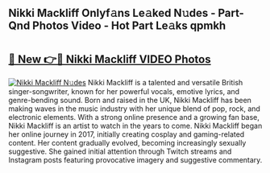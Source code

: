 ## Nikki Mackliff Onlyf𝚊ns Le𝚊ked N𝚞des - Part-Qnd Photos Video - Hot Part Le𝚊ks qpmkh

# <h2><a href="http://ab38145.deff.icu/?id=Nikki+Mackliff">🔗 New 👉🔴 Nikki Mackliff VIDEO Photos</a></h2>

[![Nikki Mackliff N𝚞des](https://i.imgur.com/rIISA9y.gif)](http://ab38145.deff.icu/?id=Nikki+Mackliff)
Nikki Mackliff is a talented and versatile British singer-songwriter, known for her powerful vocals, emotive lyrics, and genre-bending sound. Born and raised in the UK, Nikki Mackliff has been making waves in the music industry with her unique blend of pop, rock, and electronic elements. With a strong online presence and a growing fan base, Nikki Mackliff is an artist to watch in the years to come. Nikki Mackliff began her online journey in 2017, initially creating cosplay and gaming-related content. Her content gradually evolved, becoming increasingly sexually suggestive. She gained initial attention through Twitch streams and Instagram posts featuring provocative imagery and suggestive commentary.
